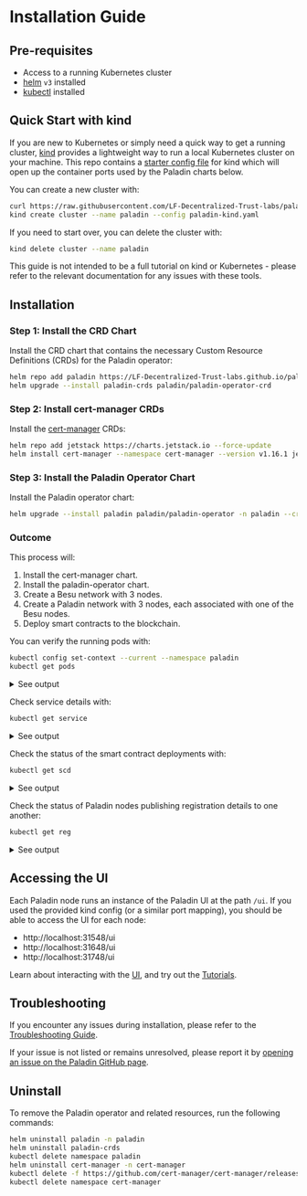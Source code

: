 # Installation Guide

## Pre-requisites

* Access to a running Kubernetes cluster
* [helm](https://helm.sh/) `v3` installed
* [kubectl](https://kubernetes.io/docs/reference/kubectl/) installed

## Quick Start with kind

If you are new to Kubernetes or simply need a quick way to get a running cluster, [kind](https://kind.sigs.k8s.io/)
provides a lightweight way to run a local Kubernetes cluster on your machine. This repo contains a
[starter config file](https://github.com/LF-Decentralized-Trust-labs/paladin/blob/main/operator/paladin-kind.yaml)
for kind which will open up the container ports used by the Paladin charts below.

You can create a new cluster with:

```bash
curl https://raw.githubusercontent.com/LF-Decentralized-Trust-labs/paladin/refs/heads/main/operator/paladin-kind.yaml -L -O
kind create cluster --name paladin --config paladin-kind.yaml
```

If you need to start over, you can delete the cluster with:

```bash
kind delete cluster --name paladin
```

This guide is not intended to be a full tutorial on kind or Kubernetes - please refer to the relevant
documentation for any issues with these tools.

## Installation

### Step 1: Install the CRD Chart

Install the CRD chart that contains the necessary Custom Resource Definitions (CRDs) for the Paladin operator:

```bash
helm repo add paladin https://LF-Decentralized-Trust-labs.github.io/paladin --force-update
helm upgrade --install paladin-crds paladin/paladin-operator-crd
```

### Step 2: Install cert-manager CRDs

Install the [cert-manager](https://artifacthub.io/packages/helm/cert-manager/cert-manager) CRDs:

```bash
helm repo add jetstack https://charts.jetstack.io --force-update
helm install cert-manager --namespace cert-manager --version v1.16.1 jetstack/cert-manager --create-namespace --set crds.enabled=true
```

### Step 3: Install the Paladin Operator Chart

Install the Paladin operator chart:

```bash
helm upgrade --install paladin paladin/paladin-operator -n paladin --create-namespace
```

### Outcome

This process will:

1. Install the cert-manager chart.
2. Install the paladin-operator chart.
3. Create a Besu network with 3 nodes.
4. Create a Paladin network with 3 nodes, each associated with one of the Besu nodes.
5. Deploy smart contracts to the blockchain.

You can verify the running pods with:

```bash
kubectl config set-context --current --namespace paladin
kubectl get pods
```

<details>
<summary>See output</summary>

```bash
NAME                                READY   STATUS    RESTARTS      AGE
besu-node1-0                        1/1     Running   0             104s
besu-node2-0                        1/1     Running   0             104s
besu-node3-0                        1/1     Running   0             104s
paladin-node1-0                     2/2     Running   0             104s
paladin-node2-0                     2/2     Running   0             104s
paladin-node3-0                     2/2     Running   0             104s
paladin-operator-6f6864854b-bp8nb   1/1     Running   0             115s
```
</details>

Check service details with:

```bash
kubectl get service
```

<details>
<summary>See output</summary>

```bash
NAME               TYPE        CLUSTER-IP     EXTERNAL-IP   PORT(S)                                                                        AGE
besu-node1         NodePort    10.96.83.214   <none>        8547:31547/TCP,30303:31627/TCP,30303:31627/UDP,8545:31545/TCP,8546:31546/TCP   6m53s
besu-node2         NodePort    10.96.73.13    <none>        8547:31647/TCP,30303:32690/TCP,30303:32690/UDP,8545:31645/TCP,8546:31646/TCP   6m53s
besu-node3         NodePort    10.96.22.234   <none>        8547:31747/TCP,30303:31724/TCP,30303:31724/UDP,8545:31745/TCP,8546:31746/TCP   6m53s
paladin-node1      NodePort    10.96.174.16   <none>        8548:31548/TCP,8549:31549/TCP,9000:31702/TCP                                   6m54s
paladin-node2      NodePort    10.96.15.53    <none>        8548:31648/TCP,8549:31649/TCP,9000:32414/TCP                                   6m54s
paladin-node3      NodePort    10.96.130.13   <none>        8548:31748/TCP,8549:31749/TCP,9000:30324/TCP                                   6m52s
paladin-operator   ClusterIP   10.96.134.58   <none>        80/TCP                                                                         7m4s
```
</details>

Check the status of the smart contract deployments with:

```bash
kubectl get scd
```

<details>
<summary>See output</summary>

```bash
NAME                                     STATUS    DEPS   TRANSACTIONID                          CONTRACT                                     TXHASH                                                               FAILURE
noto-factory                             Success   0/0    37bdf054-1586-4fbf-8fb1-8ba82e804b03   0x097e199bb09c67fa1a70f8faabd6bb6f73b46b1b   0x101d18edc452cdfb7708482a82931c008e7614ff6c827b6ecf19e603f28bd64e
pente-factory                            Success   0/0    5cb8afba-6d6b-4c69-86d1-dced6d66e72b   0x1d9490417b1aa097ea4ed5a2c7461a91a24e1b94   0x2c6ab8d2815f7ecca8f5455a279d9f318cc73812fe4e8527dfa60d3faf01fb5c
registry                                 Success   0/0    cb6c4d54-6cbb-459e-92fb-d9a4b1253008   0x8e4368f9cff103257fc0d3fee65de96da476f402   0x6a524eee8f9c3f728b8c55ef128da81658e022e01f68dd7f09a907cd0b41792b
zeto-factory                             Success   0/0    1956cd0d-57df-4ead-938d-6b2ca7c3af24   0xbe51a4d2a77dab8523062f36310cadb9491e212f   0xe47fd55373bf2c5e088c22535fb27c171db879150ca9b81743482a6dbe51b82b
zeto-g16-check-hashes-value              Success   0/0    bb89354d-d33b-4918-a76e-815204ae621f   0xce09a6f94fedbf7797aadedc607485afb3f12ae0   0xd63f0105c02473910ec7ad43d8f19907ab08c6909eefc77ece4b2815a03c74a8
zeto-g16-check-inputs-outputs            Success   0/0    e0793bf5-5daa-499e-a999-1d054b0c09cf   0x16a030887b97b7d5425159478f5545f5d37370f1   0x2f1f000f08e0189e2aa6b806d0e672dc5b6df1f1f009bf8792994d7b92b3ee18
zeto-g16-check-inputs-outputs-batch      Success   0/0    20d75131-7de9-4378-aa24-27a6788e9efe   0xacdc6af26b831a9307125e4e1ec0a5601eae6f0a   0x7dc9999281ad5d3b27408893d64ba4c7550292b64c3134d3733cbc110b6245f5
zeto-g16-verifier-anon                   Success   0/0    714cddd9-7479-4d18-8554-fd9cb49d6047   0x76da65751f561b35a7befe3c8b7f1ba1d5617882   0xc9b5fef8c99319f84a14330ebd6e4778994bdea2857a65a404920d7a2c8c838d
zeto-g16-verifier-anon-batch             Success   0/0    5037f730-cc9e-4875-8a11-428be74855ae   0x65e9b3b755d551b1a938aae02154118bfb2e7d5c   0xf1ee595b494927ca50122c9893a8acfdf93d74c6e53fd04be3b3da5f840f8a4b
zeto-g16-verifier-anon-enc               Success   0/0    906b8cd2-40c1-4992-8fe8-1e696eaf9d70   0x99287a67da14dd77d21a15536b7e3671f9a51772   0x38ae90890d20c43cfc25a05a36dd5e9b9085ba13578585b04f76c2bf7cc02ab3
zeto-g16-verifier-anon-enc-batch         Success   0/0    1b1a9713-a695-499f-a28c-c8b02f74ab82   0x1bcaff14e2c1652e2b552b0ee31c77223301b8e1   0x5f826fe4fe871afdd2214608fefda755997baffc7d110a5a1d44b81b65c9fdb9
zeto-g16-verifier-anon-nullifier         Success   0/0    e0c2a915-7b1f-43e4-a485-de2ae119e472   0x4c1f4a2d0789a74a1814101c223ce839c6f9d506   0x71ec84c3647a6d0de12fe3dcf8165cb10a06e110cdabc7d873fe5929110bb76b
zeto-g16-verifier-anon-nullifier-batch   Success   0/0    b533c381-9c68-499e-80e0-2d97a69ee530   0xf88b34f7fe5a5c5d6b3d08e555ba22560ecbb59a   0x453e5ddcb77f6462d8aad9b1e68d6b979b8d454c330f8faae10cbd1f1a7c0b1c
zeto-impl-anon                           Success   0/0    22c9cf3a-2219-4b6d-aa63-3657a480c611   0x600bfecadf35e5d88c6672dbfd9b1ed4d9e28845   0xe7e7ab84afb10e4a4086096fc4f6a96b1119b52a5560b3a90a18f34f8b8dbf93
zeto-impl-anon-enc                       Success   0/0    e39b026a-1f74-4d9d-af6b-269ccebb8dc0   0xf4cdfd7ff695500eb2a28430d59958a36d06fe54   0x854e8f34791243c9672c02d962ed23d4df6b8f6e679881961badcc430ceed855
zeto-impl-anon-nullifier                 Success   2/2    2d1d51d6-a16f-4745-bfff-9eeaeb9ae06e   0xc423ccfec92822b3354dd540fa8fa4b6b5bbd923   0x43698f6172c2be0daaa149ee5cad8c547a9ba06de1d6e0492aaf5f49516d583f
zeto-poseidon-unit2l                     Success   0/0    d40f7043-300e-4345-981d-08470514ac34   0xa74a67ed2eaa058aaa640168e7738ac9de73804e   0x8138c9ce405e56c72c6da6cac2f549a0d36b5c9443c154e49d96f1bedbbce8ca
zeto-poseidon-unit3l                     Success   0/0    f8c5de8b-dfa3-4c0e-b3b1-9cdafbb25b54   0x01b3139005de155632fb52107757b1688b937ed1   0x859a12b1705c7e061a288857d4ad9c4a27b42ca6d9fd3804a1fdaa2c11b3cc38
zeto-smt-lib                             Success   2/2    ac199436-51a4-4d91-98a3-b80b8074e3a8   0xf79adb0e771c08783d79cc223ec2be29166e8858   0x6ed5ee88c82d7f8c0ef9c56976d9f274c9a5ce5e575a9932be49b118cbdb502a
```

</details>

Check the status of Paladin nodes publishing registration details to one another:

```bash
kubectl get reg
```

<details>
<summary>See output</summary>

```bash
NAME    PUBLISHED
node1   2
node2   2
node3   2
```

</details>

## Accessing the UI

Each Paladin node runs an instance of the Paladin UI at the path `/ui`. If you used the provided kind config
(or a similar port mapping), you should be able to access the UI for each node:

* http://localhost:31548/ui
* http://localhost:31648/ui
* http://localhost:31748/ui

Learn about interacting with the [UI](./user-interface.md), and try out the [Tutorials](./../tutorials/index.md).

## Troubleshooting

If you encounter any issues during installation, please refer to the [Troubleshooting Guide](./troubleshooting.md).  

If your issue is not listed or remains unresolved, please report it by [opening an issue on the Paladin GitHub page](https://github.com/LF-Decentralized-Trust-labs/paladin/issues).

## Uninstall

To remove the Paladin operator and related resources, run the following commands:
```bash
helm uninstall paladin -n paladin
helm uninstall paladin-crds
kubectl delete namespace paladin
helm uninstall cert-manager -n cert-manager
kubectl delete -f https://github.com/cert-manager/cert-manager/releases/download/v1.16.1/cert-manager.crds.yaml
kubectl delete namespace cert-manager
```
